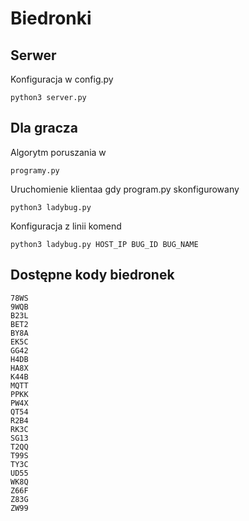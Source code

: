 # Biedronki

## Serwer

Konfiguracja w config.py

    python3 server.py

## Dla gracza

Algorytm poruszania w

    programy.py

Uruchomienie klientaa gdy program.py skonfigurowany

    python3 ladybug.py

Konfiguracja z linii komend

    python3 ladybug.py HOST_IP BUG_ID BUG_NAME

## Dostępne kody biedronek

    78WS
    9WQB
    B23L
    BET2
    BY8A
    EK5C
    GG42
    H4DB
    HA8X
    K44B
    MQTT
    PPKK
    PW4X
    QT54
    R2B4
    RK3C
    SG13
    T2QQ
    T99S
    TY3C
    UD55
    WK8Q
    Z66F
    Z83G
    ZW99

